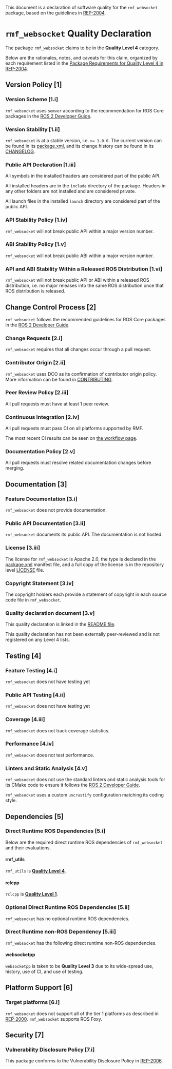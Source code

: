 This document is a declaration of software quality for the `rmf_websocket` package, based on the guidelines in [REP-2004](https://www.ros.org/reps/rep-2004.html).

# `rmf_websocket` Quality Declaration

The package `rmf_websocket` claims to be in the **Quality Level 4** category.

Below are the rationales, notes, and caveats for this claim, organized by each requirement listed in the [Package Requirements for Quality Level 4 in REP-2004](https://www.ros.org/reps/rep-2004.html).

## Version Policy [1]

### Version Scheme [1.i]

`rmf_websocket` uses `semver` according to the recommendation for ROS Core packages in the [ROS 2 Developer Guide](https://index.ros.org/doc/ros2/Contributing/Developer-Guide/#versioning).

### Version Stability [1.ii]

`rmf_websocket` is at a stable version, i.e. `>= 1.0.0`.
The current version can be found in its [package.xml](package.xml), and its change history can be found in its [CHANGELOG](CHANGELOG.rst).

### Public API Declaration [1.iii]

All symbols in the installed headers are considered part of the public API.

All installed headers are in the `include` directory of the package.
Headers in any other folders are not installed and are considered private.

All launch files in the installed `launch` directory are considered part of the public API.

### API Stability Policy [1.iv]

`rmf_websocket` will not break public API within a major version number.

### ABI Stability Policy [1.v]

`rmf_websocket` will not break public ABI within a major version number.

### API and ABI Stability Within a Released ROS Distribution [1.vi]

`rmf_websocket` will not break public API or ABI within a released ROS distribution, i.e. no major releases into the same ROS distribution once that ROS distribution is released.

## Change Control Process [2]

`rmf_websocket` follows the recommended guidelines for ROS Core packages in the [ROS 2 Developer Guide](https://index.ros.org/doc/ros2/Contributing/Developer-Guide/#package-requirements).

### Change Requests [2.i]

`rmf_websocket` requires that all changes occur through a pull request.

### Contributor Origin [2.ii]

`rmf_websocket` uses DCO as its confirmation of contributor origin policy.
More information can be found in [CONTRIBUTING](../CONTRIBUTING.md).

### Peer Review Policy [2.iii]

All pull requests must have at least 1 peer review.

### Continuous Integration [2.iv]

All pull requests must pass CI on all platforms supported by RMF.

The most recent CI results can be seen on [the workflow page](https://github.com/open-rmf/rmf_ros2/actions).

### Documentation Policy [2.v]

All pull requests must resolve related documentation changes before merging.

## Documentation [3]

### Feature Documentation [3.i]

`rmf_websocket` does not provide documentation.

### Public API Documentation [3.ii]

`rmf_websocket` documents its public API.
The documentation is not hosted.

### License [3.iii]

The license for `rmf_websocket` is Apache 2.0, the type is declared in the [package.xml](package.xml) manifest file, and a full copy of the license is in the repository level [LICENSE](../LICENSE) file.

### Copyright Statement [3.iv]

The copyright holders each provide a statement of copyright in each source code file in `rmf_websocket`.

### Quality declaration document [3.v]

This quality declaration is linked in the [README file](README.md).

This quality declaration has not been externally peer-reviewed and is not registered on any Level 4 lists.

## Testing [4]

### Feature Testing [4.i]

`rmf_websocket` does not have testing yet
### Public API Testing [4.ii]

`rmf_websocket` does not have testing yet

### Coverage [4.iii]

`rmf_websocket` does not track coverage statistics.

### Performance [4.iv]

`rmf_websocket` does not test performance.

### Linters and Static Analysis [4.v]

`rmf_websocket` does not use the standard linters and static analysis tools for its CMake code to ensure it follows the [ROS 2 Developer Guide](https://index.ros.org/doc/ros2/Contributing/Developer-Guide/#linters).

`rmf_websocket` uses a custom `uncrustify` configuration matching its coding style.

## Dependencies [5]

### Direct Runtime ROS Dependencies [5.i]

Below are the required direct runtime ROS dependencies of `rmf_websocket` and their evaluations.

#### rmf\_utils

`rmf_utils` is [**Quality Level 4**](https://github.com/open-rmf/rmf_utils/blob/main/rmf_utils/QUALITY_DECLARATION.md).

#### rclcpp

`rclcpp` is [**Quality Level 1**](https://github.com/ros2/rclcpp/blob/main/rclcpp/QUALITY_DECLARATION.md).

### Optional Direct Runtime ROS Dependencies [5.ii]

`rmf_websocket` has no optional runtime ROS dependencies.

### Direct Runtime non-ROS Dependency [5.iii]

`rmf_websocket` has the following direct runtime non-ROS dependencies.

#### websocketpp

`websocketpp` is taken to be **Quality Level 3** due to its wide-spread use, history, use of CI, and use of testing.

## Platform Support [6]

### Target platforms [6.i]

`rmf_websocket` does not support all of the tier 1 platforms as described in [REP-2000](https://www.ros.org/reps/rep-2000.html#support-tiers).
`rmf_websocket` supports ROS Foxy.

## Security [7]

### Vulnerability Disclosure Policy [7.i]

This package conforms to the Vulnerability Disclosure Policy in [REP-2006](https://www.ros.org/reps/rep-2006.html).
